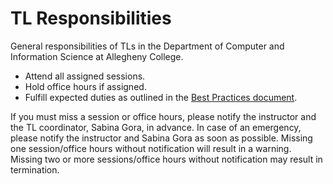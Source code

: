 # TL Responsibilities

General responsibilities of TLs in the Department of Computer and Information Science at Allegheny College.

- Attend all assigned sessions.
- Hold office hours if assigned.
- Fulfill expected duties as outlined in the [Best Practices document](best_practices.md).

If you must miss a session or office hours, please notify the instructor and the TL coordinator, Sabina Gora, in advance. In case of an emergency, please notify the instructor and Sabina Gora as soon as possible. Missing one session/office hours without notification will result in a warning. Missing two or more sessions/office hours without notification may result in termination.
